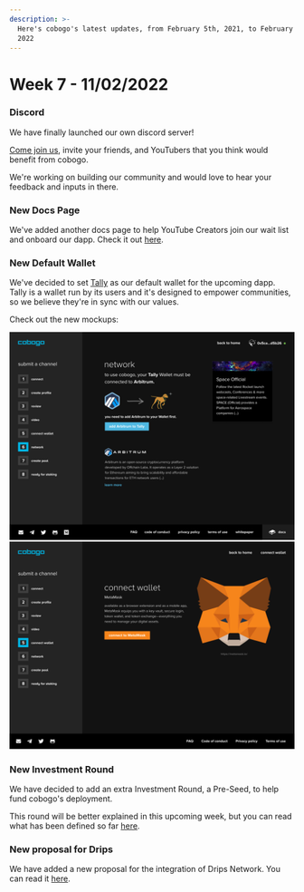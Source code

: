 ```yaml
---
description: >-
  Here's cobogo's latest updates, from February 5th, 2021, to February 11th,
  2022
---
```


# Week 7 - 11/02/2022

### Discord

We have finally launched our own discord server!&#x20;

[Come join us](https://discord.gg/j7U2zXKk), invite your friends, and YouTubers that you think would benefit from cobogo.&#x20;

We're working on building our community and would love to hear your feedback and inputs in there.

### New Docs Page

We've added another docs page to help YouTube Creators join our wait list and onboard our dapp. Check it out [here](../../overview/getting-started.md).

### New Default Wallet

We've decided to set [Tally](https://tally.cash) as our default wallet for the upcoming dapp. Tally is a wallet run by its users and it's designed to empower communities, so we believe they're in sync with our values.

Check out the new mockups:

![](<../../.gitbook/assets/11-Submit a channel - 06-1.png>) ![](<../../.gitbook/assets/10-Submit a channel - 05.png>)

### New Investment Round

We have decided to add an extra Investment Round, a Pre-Seed, to help fund cobogo's deployment.&#x20;

This round will be better explained in this upcoming week, but you can read what has been defined so far [here](../../investment-funding/investment-rounds.md).&#x20;

### New proposal for Drips

We have added a new proposal for the integration of Drips Network. You can read it [here](../../platform/protocols/drips-network.md).&#x20;
